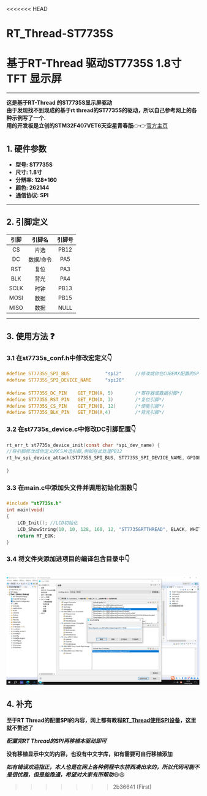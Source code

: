 <<<<<<< HEAD
# RT_Thread-ST7735S

# 基于RT-Thread 驱动ST7735S 1.8寸TFT 显示屏
---
**这是基于RT-Thread 的ST7735S显示屏驱动**<br>
**由于发现找不到现成的基于rt thread的ST7735S的驱动，所以自己参考网上的各种示例写了一个.**<br>
**用的开发板是立创的STM32F407VET6天空星青春版**:point_right::point_right:[官方主页](https://item.szlcsc.com/23849165.html?kw=%E5%A4%A9%E7%A9%BA%E6%98%9F&fromZone=s)
## 1. 硬件参数
- **型号: ST7735S**<br>
- **尺寸: 1.8寸**<br>
- **分辨率: 128*160**<br>
- **颜色: 262144**<br>
- **通信协议: SPI**<br>
---
## 2. 引脚定义  
|引脚|引脚名|引脚号|
|:---:|:---:|:---:|
|CS|片选|PB12|
|DC|数据/命令|PA5|
|RST|复位|PA3|
|BLK|背光|PA4|
|SCLK|时钟|PB13|
|MOSI|数据|PB15|
|MISO|数据|NULL|
---
## 3. 使用方法  :question:
### 3.1 **在st7735s_conf.h中修改宏定义**:point_down:
```c
#define ST7735S_SPI_BUS             "spi2"     //修改成你在CUBEMX配置的SPI模式名.
#define ST7735S_SPI_DEVICE_NAME     "spi20"

#define ST7735S_DC_PIN    GET_PIN(A, 5)        /*寄存器或数据引脚*/
#define ST7735S_RST_PIN   GET_PIN(A, 3)        /*复位引脚*/
#define ST7735S_CS_PIN    GET_PIN(B, 12)       /*使能引脚*/
#define ST7735S_BLK_PIN   GET_PIN(A,4)         /*背光引脚*/
```
### 3.2 **在st7735s_device.c中修改DC引脚配置**:point_down:
```c
rt_err_t st7735s_device_init(const char *spi_dev_name) {
//将引脚修改成你定义的CS片选引脚,例如在此处是PB12
rt_hw_spi_device_attach(ST7735S_SPI_BUS, ST7735S_SPI_DEVICE_NAME, GPIOB, GPIO_PIN_12);

}
```
### 3.3 **在main.c中添加头文件并调用初始化函数**:point_down:
```c
#include "st7735s.h"      
int main(void)
{
    LCD_Init(); //LCD初始化
    LCD_ShowString(10, 10, 128, 160, 12, "ST7735&RTTHREAD", BLACK, WHITE);
    return RT_EOK;
}
```
### 3.4 **将文件夹添加进项目的编译包含目录中**:point_down:
![](img/include.png "添加编译包含目录")
---
## 4. 补充
**至于RT Thread的配置SPI的内容，网上都有教程[RT_Thread使用SPI设备](https://blog.csdn.net/tigerots/article/details/107423633)，这里就不赘述了**<br>

***配置完RT Thread的SPI再移植本驱动即可***<br>

**没有移植显示中文的内容，也没有中文字库，如有需要可自行移植添加**<br>

***如有错误欢迎指正，本人也是在网上各种例程中东拼西凑出来的，所以代码可能不是很优雅，但是能跑通，希望对大家有所帮助***:satisfied::satisfied:
>>>>>>> 2b36641 (First)
